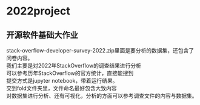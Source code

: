 # 2022project
## 开源软件基础大作业
stack-overflow-developer-survey-2022.zip里面是要分析的数据集，还包含了问卷内容。\
我们主要是对2022年StackOverflow的调查结果进行分析\
可以参考历年StackOverflow的官方统计，直接能搜到\
提交方式是jupyter notebook，带着运行结果。\
交到fold文件夹里，文件命名最好包含大致内容\
对数据集进行分析、还有可视化，分析的方面可以参考调查文件的内容与数据集。

